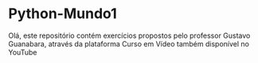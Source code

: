 # Python-Mundo1
 Olá, este repositório contém exercícios propostos pelo professor Gustavo Guanabara, através da plataforma Curso em Vídeo 
também disponível no YouTube

 #
